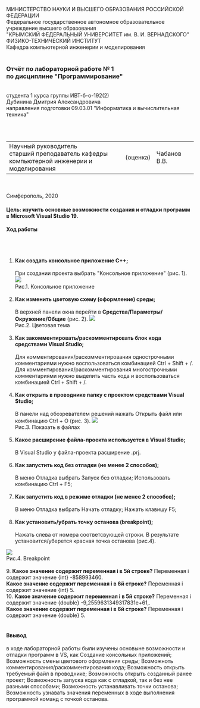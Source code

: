 МИНИСТЕРСТВО НАУКИ  И ВЫСШЕГО ОБРАЗОВАНИЯ РОССИЙСКОЙ ФЕДЕРАЦИИ  
Федеральное государственное автономное образовательное учреждение высшего образования  
"КРЫМСКИЙ ФЕДЕРАЛЬНЫЙ УНИВЕРСИТЕТ им. В. И. ВЕРНАДСКОГО"  
ФИЗИКО-ТЕХНИЧЕСКИЙ ИНСТИТУТ  
Кафедра компьютерной инженерии и моделирования
<br/><br/>
### Отчёт по лабораторной работе № 1<br/> по дисциплине "Программирование"
<br/>
​
студента 1 курса группы ИВТ-б-о-192(2)  
<br/>Дубинина Дмитрия Александровича  
<br/>направления подготовки 09.03.01 "Информатика и вычислительная техника" 

<br/><br/>
<table>
<tr><td>Научный руководитель<br/> старший преподаватель кафедры<br/> компьютерной инженерии и моделирования</td>
<td>(оценка)</td>
<td>Чабанов В.В.</td>
</tr>
</table>
<br/><br/>
​
Симферополь, 2020

#### Цель:  изучить основные возможности создания и отладки программ в Microsoft Visual Studio 19.
#### Ход работы
<br/><br/>
1. **Как создать консольное приложение С++;**
<br/><br/>
     При создании проекта выбрать "Консольное приложение" (рис. 1). 
![](Рис/1.png)   
Рис.1. Консольное приложение
<br/><br/>
2. **Как изменить цветовую схему (оформление) среды;**
<br/><br/>
    В верхней панели окна перейти в **Средства/Параметры/Окружение/Общие** (рис. 2).
![](Рис/2.png)   
Рис.2. Цветовая тема
<br/><br/>
3. **Как закомментировать/раскомментировать блок кода средствами Visual Studio;**
<br/><br/>
    Для комментирования/раскомментирования однострочными комментариями нужно воспользоваться комбинацией Ctrl + Shift + /.
    Для комментирования/раскомментирования многострочными комментариями нужно выделить часть кода и воспользоваться комбинацией Ctrl + Shift + /.
<br/><br/>
4. **Как открыть в проводнике папку с проектом средствами Visual Studio;**
<br/><br/>
   В панели над обозревателем решений нажать Открыть файл или комбинацию Ctrl + O (рис. 3).
![](Рис/31.png)<br/>
Рис.3. Показать в файлах
<br/><br/>
5. **Какое расширение файла-проекта используется в Visual Studio;**
<br/><br/>
В Visual Studio у файла-проекта расширение .prj.
<br/><br/>
6. **Как запустить код без отладки (не менее 2 способов);**
<br/><br/>
     В меню Отладка выбрать Запуск без отладки;
     Использовать комбинацию Ctrl + F5;
<br/><br/>
7. **Как запустить код в режиме отладки (не менее 2 способов);**
<br/><br/>
     В меню Отладка выбрать Начать отладку;
     Нажать клавишу F5;
<br/><br/>
8. **Как установить/убрать точку останова (breakpoint);**
<br/><br/>
   Нажать слева от номера соответсвующей строки. В результате установится/уберется красная точка останова (рис.4).

![](Рис/41.png)<br/>
Рис.4. Breakpoint
<br/><br/>
9. 
     **Какое значение содержит переменная i в 5й строке?**
        Переменная i содержит значение {int} -858993460.
        <br/>
     **Какое значение содержит переменная i в 6й строке?**
        Переменная i содержит значение {int} 5.
        <br/>
10. 
     **Какое значение содержит переменная i в 5й строке?**
        Переменная i содержит значение {double} -9,2559631349317831e+61,.
        <br/>
     **Какое значение содержит переменная i в 6й строке?**
        Переменная i содержит значение {double} 5.
<br/><br/>

#### Ввывод
в ходе лабораторной работы были изучены основыне возможности и отладки программ в VS, как
Создание консольных приложений;
Возможность смены цветового оформления среды;
Возможноть комментирования/раскомментирования кода;
Возможность открыть требуемый файл в проводнике;
Возможность открыть созданный ранее проект;
Возможность запуска кода как с отладкой, так и без нее разными способами;
Возможность устанавливать точки останова;
Возможность узнавать значения переменных в ходе выполнения программой команд с точкой останова.
